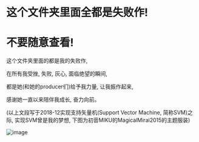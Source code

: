 # 这个文件夹里面全都是失败作!

# 不要随意查看!





























这个文件夹里面的都是我的失败作,

在所有我受挫, 失败, 灰心, 面临绝望的瞬间,

都是她(和她的producer们)给予我力量, 让我振作起来,

感谢她一直以来陪伴我成长, 奋力向前。

(以上文段写于2018-12实现支持矢量机(Support Vector Machine, 简称SVM)之际, 实现SVM曾是我的梦想, 下图为初音MIKU的MagicalMirai2015的主题服装)

![image](https://magicalmirai.com/2015/images/mainv.jpg)
